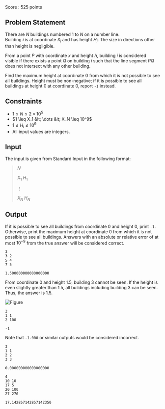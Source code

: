 Score : $525$ points

## Problem Statement

There are $N$ buildings numbered $1$ to $N$ on a number line.<br>
Building $i$ is at coordinate $X_i$ and has height $H_i$. The size in directions other than height is negligible.

From a point $P$ with coordinate $x$ and height $h$, building $i$ is considered visible if there exists a point $Q$ on building $i$ such that the line segment $PQ$ does not intersect with any other building.

Find the maximum height at coordinate $0$ from which it is not possible to see all buildings. Height must be non-negative; if it is possible to see all buildings at height $0$ at coordinate $0$, report `-1` instead.

## Constraints

- $1 \leq N \leq 2 \times 10^5$
- $1 \leq X_1 &lt; \dots &lt; X_N \leq 10^9$
- $1 \leq H_i \leq 10^9$
- All input values are integers.

## Input

The input is given from Standard Input in the following format:

> $N$
> 
> $X_1$ $H_1$
> 
> $\vdots$
> 
> $X_N$ $H_N$

## Output

If it is possible to see all buildings from coordinate $0$ and height $0$, print `-1`. Otherwise, print the maximum height at coordinate $0$ from which it is not possible to see all buildings. Answers with an absolute or relative error of at most $10^{-9}$ from the true answer will be considered correct.

```input1
3
3 2
5 4
7 5
```

```output1
1.500000000000000000
```

From coordinate $0$ and height $1.5$, building $3$ cannot be seen. If the height is even slightly greater than $1.5$, all buildings including building $3$ can be seen. Thus, the answer is $1.5$.

![Figure](https://img.atcoder.jp/abc385/b4893ffdfb77528d90f134bd819b775d.png)

```input2
2
1 1
2 100
```

```output2
-1
```

Note that `-1.000` or similar outputs would be considered incorrect.

```input3
3
1 1
2 2
3 3
```

```output3
0.000000000000000000
```

```input4
4
10 10
17 5
20 100
27 270
```

```output4
17.142857142857142350
```